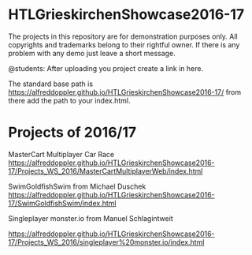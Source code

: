 # HTLGrieskirchenShowcase2016-17

The projects in this repository are for demonstration purposes only. 
All copyrights and trademarks belong to their rightful owner.
If there is any problem with any demo just leave a short message.


@students:
After uploading you project create a link in here.

The standard base path is https://alfreddoppler.github.io/HTLGrieskirchenShowcase2016-17/
from there add the path to your index.html.

Projects of 2016/17
===================

MasterCart Multiplayer Car Race
https://alfreddoppler.github.io/HTLGrieskirchenShowcase2016-17/Projects_WS_2016/MasterCartMultiplayerWeb/index.html

SwimGoldfishSwim from Michael Duschek
https://alfreddoppler.github.io/HTLGrieskirchenShowcase2016-17/SwimGoldfishSwim/index.html

Singleplayer monster.io from Manuel Schlagintweit

https://alfreddoppler.github.io/HTLGrieskirchenShowcase2016-17/Projects_WS_2016/singleplayer%20monster.io/index.html
